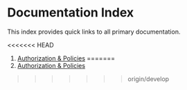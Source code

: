 # Documentation Index

This index provides quick links to all primary documentation.

<<<<<<< HEAD
1. [Authorization & Policies](025-Authorization-and-Policies.md)
=======
1. [Authorization & Policies](025-Authorization-and-Policies.md)
>>>>>>> origin/develop

